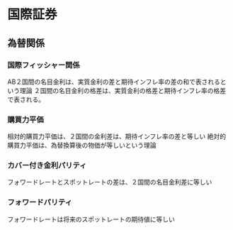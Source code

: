 # 国際証券

## 為替関係

### 国際フィッシャー関係
AB２国間の名目金利は、実質金利の差と期待インフレ率の差の和で表されるという理論
２国間の名目金利の格差は、実質金利の格差と期待インフレ率の格差で表される。

### 購買力平価

相対的購買力平価は、２国間の金利差は、期待インフレ率の差と等しい
絶対的購買力平価は、為替換算後の物価が等しいという理論

### カバー付き金利パリティ
フォワードレートとスポットレートの差は、２国間の名目金利差に等しい
	
### フォワードパリティ
フォワードレートは将来のスポットレートの期待値に等しい
